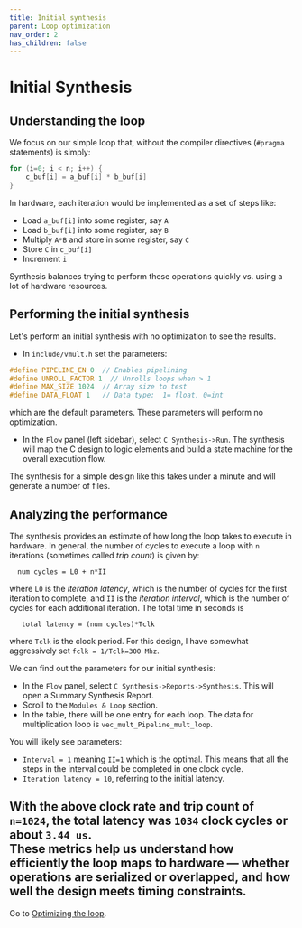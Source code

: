 ```yaml
---
title: Initial synthesis 
parent: Loop optimization
nav_order: 2
has_children: false
---
```


# Initial Synthesis

## Understanding the loop
We focus on our simple loop that, without the compiler directives (`#pragma` statements) is simply:
~~~C
for (i=0; i < n; i++) {
    c_buf[i] = a_buf[i] * b_buf[i]
}
~~~
In hardware, each iteration would be implemented as a set of steps like:
* Load `a_buf[i]` into some register, say `A`
* Load `b_buf[i]` into some register, say `B`
* Multiply `A*B` and store in some register, say `C`
* Store `C` in `c_buf[i]`
* Increment `i`

Synthesis balances trying to perform these operations
quickly vs. using a lot of hardware resources.


## Performing the initial synthesis

Let's perform an initial synthesis with no optimization
to see the results.

* In `include/vmult.h` set the parameters:
~~~C
#define PIPELINE_EN 0  // Enables pipelining
#define UNROLL_FACTOR 1  // Unrolls loops when > 1
#define MAX_SIZE 1024  // Array size to test
#define DATA_FLOAT 1   // Data type:  1= float, 0=int
~~~
which are the default parameters.  These parameters will perform no optimization.
* In the `Flow` panel (left sidebar), select `C Synthesis->Run`.
The synthesis will map the C design to logic elements and build a state machine for the overall execution flow.

The synthesis for a simple design like this takes under a minute and will generate a number of files.

## Analyzing the performance
The synthesis provides an estimate of how long the loop takes to execute in hardware.  In general, the number of cycles to execute a loop with `n` iterations (sometimes called *trip count*) is given by:
~~~
  num cycles = L0 + n*II
~~~
where `L0` is the *iteration latency*, which is the number of cycles for the first iteration to complete, and `II` is the *iteration interval*, which is the number of cycles for each additional iteration.  The total time in seconds is
~~~
   total latency = (num cycles)*Tclk
~~~
where `Tclk` is the clock period.   For this design, I have somewhat aggressively set `fclk = 1/Tclk=300 Mhz`.

We can find out the parameters for our initial synthesis:

* In the `Flow` panel, select `C Synthesis->Reports->Synthesis`.  This will open a Summary Synthesis Report.  
* Scroll to the `Modules & Loop` section.
* In the table, there will be one entry for each loop.  The data for multiplication loop is `vec_mult_Pipeline_mult_loop`.

You will likely see parameters:
   * `Interval = 1` meaning `II=1` which is the optimal.  This means that all the steps in the interval could be completed in one clock cycle.
   * `Iteration latency = 10`, referring to the initial latency.

With the above clock rate and trip count of `n=1024`, the total latency was `1034` clock cycles or about `3.44 us`.  
These metrics help us understand how efficiently the loop maps to hardware — whether operations are serialized or overlapped, and how well the design meets timing constraints.
---

Go to [Optimizing the loop](./synthopt.md).